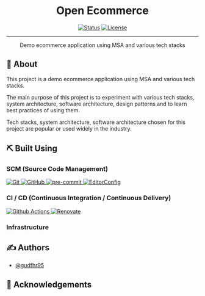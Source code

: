 <h1 align="center">Open Ecommerce</h1>

<div align="center">

[![Status](https://img.shields.io/badge/status-active-success.svg)]()
[![License](https://img.shields.io/badge/license-MIT-blue.svg)](/LICENSE)

</div>

---

<p align="center">
    Demo ecommerce application using MSA and various tech stacks
</p>

## 🧐 About <a name = "about"></a>

This project is a demo ecommerce application using MSA and various tech stacks.

The main purpose of this project is to experiment with various tech stacks, system architecture,
software architecture, design patterns and to learn best practices of using them.

Tech stacks, system architecture, software architecture chosen for this project are popular or used
widely in the industry.

## ⛏️ Built Using <a name = "built_using"></a>

### SCM (Source Code Management)

<a href="https://git-scm.com">
    <img src="https://img.shields.io/badge/Git-F05032?logo=Git&logoColor=white" alt="Git" />
</a>
<a href="https://github.com">
    <img src="https://img.shields.io/badge/GitHub-181717?logo=GitHub&logoColor=white" alt="GitHub" />
</a>
<a href="https://pre-commit.com">
    <img src="https://img.shields.io/badge/pre--commit-FAB040?logo=pre-commit&logoColor=white" alt="pre-commit" />
</a>

<a href="https://editorconfig.org">
    <img src="https://img.shields.io/badge/EditorConfig-FEFEFE?logo=EditorConfig&logoColor=black" alt="EditorConfig" />
</a>

### CI / CD (Continuous Integration / Continuous Delivery)

<a href="https://github.com/features/actions">
    <img src="https://img.shields.io/badge/Github Actions-2088FF?logo=Github Actions&logoColor=white" alt="Github Actions" />
</a>
<a href="https://www.mend.io/renovate">
    <img src="https://img.shields.io/badge/Renovate-1A1F6C?logo=RenovateBot&logoColor=white" alt="Renovate" />
</a>

### Infrastructure

## ✍️ Authors <a name = "authors"></a>

- [@gudfhr95](https://github.com/gudfhr95)

## 🎉 Acknowledgements
